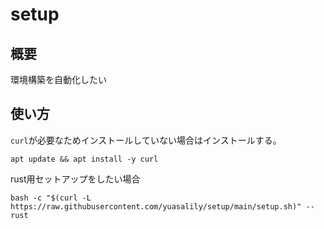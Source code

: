 # setup

## 概要
環境構築を自動化したい

## 使い方
`curl`が必要なためインストールしていない場合はインストールする。
```
apt update && apt install -y curl
```

rust用セットアップをしたい場合
```
bash -c "$(curl -L https://raw.githubusercontent.com/yuasalily/setup/main/setup.sh)" -- rust
```
